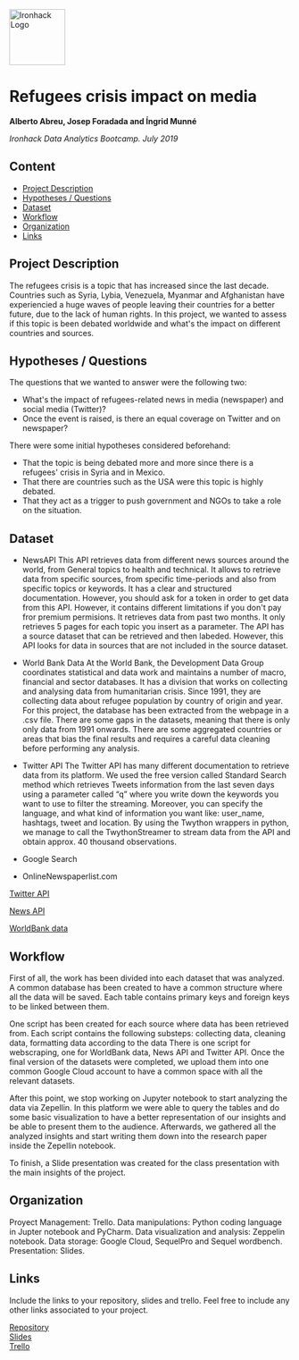 <img src="https://bit.ly/2VnXWr2" alt="Ironhack Logo" width="100"/>

# Refugees crisis impact on media 
**Alberto Abreu, Josep Foradada and Íngrid Munné**

*Ironhack Data Analytics Bootcamp. July 2019*

## Content
- [Project Description](#project-description)
- [Hypotheses / Questions](#hypotheses-/-questions)
- [Dataset](#dataset)
- [Workflow](#workflow)
- [Organization](#organization)
- [Links](#links)

<a name="project-description"></a>

## Project Description

The refugees crisis is a topic that has increased since the last decade. Countries such as Syria, Lybia, Venezuela, Myanmar and Afghanistan have experiencied a huge waves of people leaving their countries for a better future, due to the lack of human rights. 
In this project, we wanted to assess if this topic is been debated worldwide and what's the impact on different countries and sources. 

<a name="hypotheses-/-questions"></a>

## Hypotheses / Questions

The questions that we wanted to answer were the following two: 

- What's the impact of refugees-related news in media (newspaper) and social media (Twitter)?
- Once the event is raised, is there an equal coverage on Twitter and on newspaper?

There were some initial hypotheses considered beforehand: 

- That the topic is being debated more and more since there is a refugees' crisis in Syria and in Mexico.  
- That there are countries such as the USA were this topic is highly debated. 
- That they act as a trigger to push government and NGOs to take a role on the situation. 

<a name="dataset"></a>

## Dataset

- NewsAPI
    This API retrieves data from different news sources around the world, from General topics to health and technical. It allows to retrieve data from specific sources, from specific time-periods and also from specific topics or keywords. It has a clear and structured documentation. However, you should ask for a token in order to get data from this API. However, it contains different limitations if you don't pay fror premium permisions.
    It retrieves data from past two months. 
    It only retrieves 5 pages for each topic you insert as a parameter. 
    The API has a source dataset that can be retrieved and then labeded. However, this API looks for data in sources that are not included in the source dataset. 
    
- World Bank Data 
    At the World Bank, the Development Data Group coordinates statistical and data work and maintains a number of macro, financial and sector databases. It has a division that works on collecting and analysing data from humanitarian crisis. Since 1991, they are collecting data about refugee population by country of origin and year. 
    For this project, the database has been extracted from the webpage in a .csv file. 
    There are some gaps in the datasets, meaning that there is only only data from 1991 onwards. 
    There are some aggregated countries or areas that bias the final results and requires a careful data cleaning before performing any analysis. 

- Twitter API 
    The Twitter API has many different documentation to retrieve data from its platform. We used the free version called Standard Search method which retrieves Tweets information from the last seven days using a parameter called “q” where you write down the keywords you want to use to filter the streaming. Moreover, you can specify the language, and what kind of information you want like: user_name, hashtags, tweet and location.
     By using the Twython wrappers in python, we manage to call the TwythonStreamer to stream data from the API and obtain approx. 40 thousand observations.

- Google Search 



- OnlineNewspaperlist.com 


[Twitter API](https://developer.twitter.com/en/docs.html) 

[News API]() 

[WorldBank data]() 

<a name="workflow"></a>

## Workflow

First of all, the work has been divided into each dataset that was analyzed. A common database has been created to have a common structure where all the data will be saved. Each table contains primary keys and foreign keys to be linked between them. 

One script has been created for each source where data has been retrieved from. Each script contains the following substeps: collecting data, cleaning data, formatting data according to the data There is one script for webscraping, one for WorldBank data, News API and Twitter API. Once the final version of the datasets were completed, we upload them into one common Google Cloud account to have a common space with all the relevant datasets. 

After this point, we stop working on Jupyter notebook to start analyzing the data via Zepellin. In this platform we were able to query the tables and do some basic visualization to have a better representation of our insights and be able to present them to the audience. Afterwards, we gathered all the analyzed insights and start writing them down into the research paper inside the Zepellin notebook. 

To finish, a Slide presentation was created for the class presentation with the main insights of the project. 

<a name="organization"></a>

## Organization

Proyect Management: Trello.
Data manipulations: Python coding language in Jupter notebook and PyCharm. 
Data visualization and analysis: Zeppelin notebook.
Data storage: Google Cloud, SequelPro and Sequel wordbench.
Presentation: Slides.

<a name="links"></a>

## Links
Include the links to your repository, slides and trello. Feel free to include any other links associated to your project. 

[Repository](https://github.com/albertoabreu91/Project-Week-3-Data-Thieves)  
[Slides](https://slides.com/ingridmunnecollado/project-3refugees-and-media)  
[Trello](https://trello.com/b/viApEXtv/ih-da-project-3)  